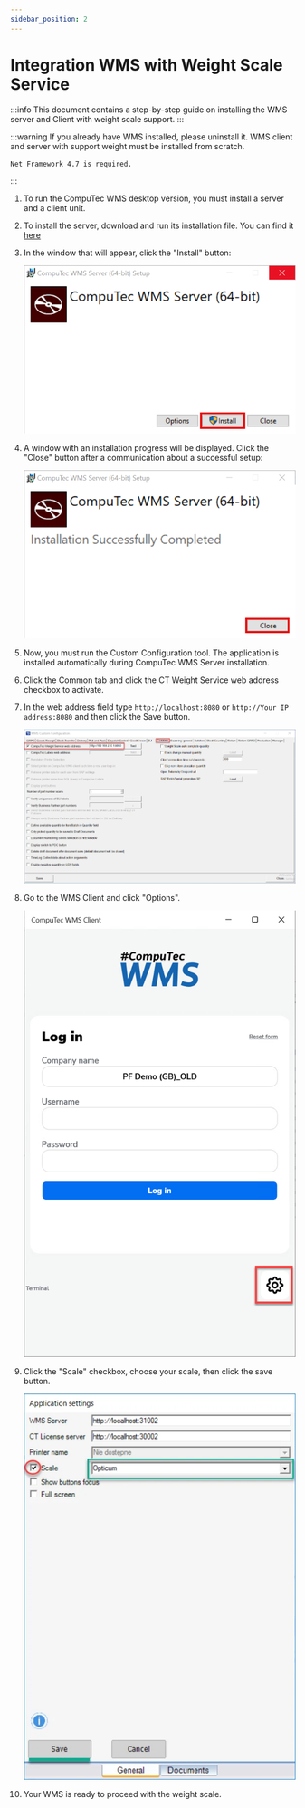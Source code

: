 ```yaml
---
sidebar_position: 2
---
```


# Integration WMS with Weight Scale Service

:::info
    This document contains a step-by-step guide on installing the WMS server and Client with weight scale support.
:::

:::warning
    If you already have WMS installed, please uninstall it. WMS client and server with support weight must be installed from scratch.

    Net Framework 4.7 is required.
:::

1. To run the CompuTec WMS desktop version, you must install a server and a client unit.
2. To install the server, download and run its installation file. You can find it [here](https://learn.computec.one/docs/wms/releases/download/)
3. In the window that will appear, click the "Install" button:

    ![Installation](./media/integration-wms-with-weight-scale/wms-install.png)
4. A window with an installation progress will be displayed. Click the "Close" button after a communication about a successful setup:

    ![installation](./media/integration-wms-with-weight-scale/wms-close.png)
5. Now, you must run the Custom Configuration tool. The application is installed automatically during CompuTec WMS Server installation.

6. Click the Common tab and click the CT Weight Service web address checkbox to activate.
7. In the web address field type `http://localhost:8080` or `http://Your IP address:8080` and then click the Save button.

    ![Custom Configuration](./media/integration-wms-with-weight-scale/weight-service-web-address.png)
8. Go to the WMS Client and click "Options".

    ![Settings](./media/integration-wms-with-weight-scale/wms-settings.png)
9. Click the "Scale" checkbox, choose your scale, then click the save button.

    ![Settings](./media/settings-22.webp)
10. Your WMS is ready to proceed with the weight scale.
